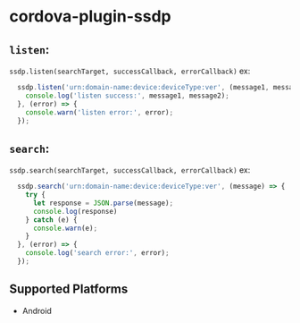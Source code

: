 # cordova-plugin-ssdp

## `listen`:
`ssdp.listen(searchTarget, successCallback, errorCallback)`
ex:
```javascript
  ssdp.listen('urn:domain-name:device:deviceType:ver', (message1, message2) => {
    console.log('listen success:', message1, message2);
  }, (error) => {
    console.warn('listen error:', error);
  });
```

## `search`: 
`ssdp.search(searchTarget, successCallback, errorCallback)`
ex:
```javascript
  ssdp.search('urn:domain-name:device:deviceType:ver', (message) => {
    try {
      let response = JSON.parse(message);
      console.log(response)
    } catch (e) {
      console.warn(e);
    }
  }, (error) => {
    console.log('search error:', error);
  });
```

## Supported Platforms
- Android
